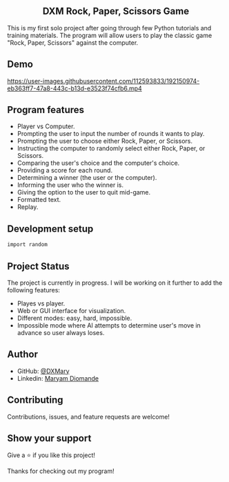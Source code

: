 <h2 align="center">DXM Rock, Paper, Scissors Game</h2>

This is my first solo project after going through few Python tutorials and training materials. The program will allow users to play the classic game "Rock, Paper, Scissors" against the computer.

<h2>Demo</h2>

https://user-images.githubusercontent.com/112593833/192150974-eb363ff7-47a8-443c-b13d-e3523f74cfb6.mp4

<h2>Program features</h2>


- Player vs Computer.
- Prompting the user to input the number of rounds it wants to play.
- Prompting the user to choose either Rock, Paper, or Scissors.
- Instructing the computer to randomly select either Rock, Paper, or Scissors.
- Comparing the user's choice and the computer's choice.
- Providing a score for each round.
- Determining a winner (the user or the computer).
- Informing the user who the winner is.
- Giving the option to the user to quit mid-game.
- Formatted text.
- Replay.

<h2>Development setup</h2>

```sh
import random

```

<h2>Project Status</h2>

The project is currently in progress. I will be working on it further to add the following features:

- Playes vs player.
- Web or GUI interface for visualization.
- Different modes: easy, hard, impossible.
- Impossible mode where AI attempts to determine user's move in advance so user always loses.

<h2>Author</h2>

- GitHub: [@DXMary](https://github.com/DXMary)
- Linkedin: [Maryam Diomande](https://www.linkedin.com/in/maryamdiomande/)

<h2>Contributing</h2>

Contributions, issues, and feature requests are welcome!

<h2>Show your support</h2>

Give a ⭐ if you like this project!

Thanks for checking out my program!

